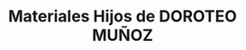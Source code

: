 ---
title: "Materiales Hijos de DOROTEO MUÑOZ"
url: /ruidera/materiales-hijos-de-doroteo-munoz/
shop: Großhandel
---